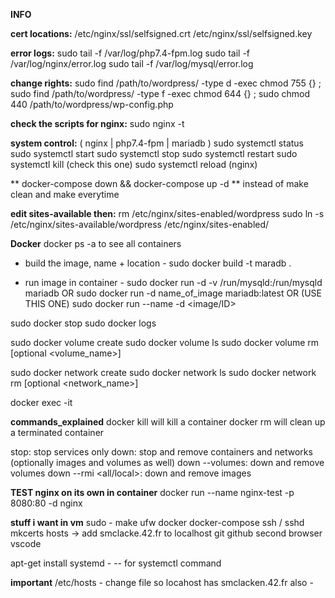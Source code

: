 
**INFO**

**cert locations:**
/etc/nginx/ssl/selfsigned.crt
/etc/nginx/ssl/selfsigned.key

**error logs:**
sudo tail -f /var/log/php7.4-fpm.log
sudo tail -f /var/log/nginx/error.log
sudo tail -f /var/log/mysql/error.log

**change rights:**
sudo find /path/to/wordpress/ -type d -exec chmod 755 {} \;
sudo find /path/to/wordpress/ -type f -exec chmod 644 {} \;
sudo chmod 440 /path/to/wordpress/wp-config.php

**check the scripts for nginx:**
sudo nginx -t

**system control:**
( nginx | php7.4-fpm | mariadb )
sudo systemctl status
sudo systemctl start
sudo systemctl stop 
sudo systemctl restart
sudo systemctl kill (check this one)
sudo systemctl reload (nginx)

** docker-compose down && docker-compose up -d **
instead of make clean and make everytime

**edit sites-available then:**
rm /etc/nginx/sites-enabled/wordpress
sudo ln -s /etc/nginx/sites-available/wordpress /etc/nginx/sites-enabled/

**Docker**
docker ps -a to see all containers

- build the image, name + location -
sudo docker build -t maradb .

- run image in container -
sudo docker run -d -v /run/mysqld:/run/mysqld mariadb
OR 
sudo docker run -d name_of_image mariadb:latest
OR (USE THIS ONE)
sudo docker run --name <name> -d <image/ID>

sudo docker stop <container>
sudo docker logs <container>

sudo docker volume create <volume name>
sudo docker volume ls
sudo docker volume rm [optional <volume_name>]

sudo docker network create <network name>
sudo docker network ls
sudo docker network rm [optional <network_name>]

docker exec -it <image> <bash>

**commands_explained**
docker kill will kill a container
docker rm will clean up a terminated container

stop: stop services only
down: stop and remove containers and networks (optionally images and volumes as well)
down --volumes: down and remove volumes
down --rmi <all/local>: down and remove images


**TEST nginx on its own in container**
docker run --name nginx-test -p 8080:80 -d nginx

**stuff i want in vm**
sudo -
make 
ufw 
docker 
docker-compose 
ssh / sshd 
mkcerts 
hosts -> add smclacke.42.fr to localhost 
git 
github 
second browser 
vscode 

apt-get install systemd -
 -- for systemctl command

**important**
/etc/hosts - change file so locahost has smclacken.42.fr also -

